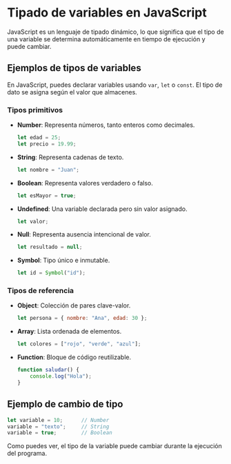 # Tipado de variables en JavaScript

JavaScript es un lenguaje de tipado dinámico, lo que significa que el tipo de una variable se determina automáticamente en tiempo de ejecución y puede cambiar.

## Ejemplos de tipos de variables

En JavaScript, puedes declarar variables usando `var`, `let` o `const`. El tipo de dato se asigna según el valor que almacenes.

### Tipos primitivos

- **Number**: Representa números, tanto enteros como decimales.

    ```javascript
    let edad = 25;
    let precio = 19.99;
    ```

- **String**: Representa cadenas de texto.

    ```javascript
    let nombre = "Juan";
    ```

- **Boolean**: Representa valores verdadero o falso.

    ```javascript
    let esMayor = true;
    ```

- **Undefined**: Una variable declarada pero sin valor asignado.

    ```javascript
    let valor;
    ```

- **Null**: Representa ausencia intencional de valor.

    ```javascript
    let resultado = null;
    ```

- **Symbol**: Tipo único e inmutable.

    ```javascript
    let id = Symbol("id");
    ```

### Tipos de referencia

- **Object**: Colección de pares clave-valor.

    ```javascript
    let persona = { nombre: "Ana", edad: 30 };
    ```

- **Array**: Lista ordenada de elementos.

    ```javascript
    let colores = ["rojo", "verde", "azul"];
    ```

- **Function**: Bloque de código reutilizable.

    ```javascript
    function saludar() {
        console.log("Hola");
    }
    ```

## Ejemplo de cambio de tipo

```javascript
let variable = 10;      // Number
variable = "texto";     // String
variable = true;        // Boolean
```

Como puedes ver, el tipo de la variable puede cambiar durante la ejecución del programa.
